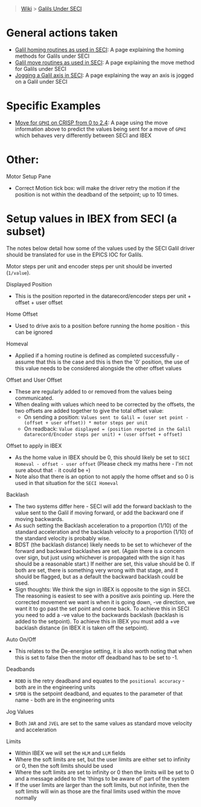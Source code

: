 > [Wiki](Home) > [Galils Under SECI](galils-under-seci)

# General actions taken
- [Galil homing routines as used in SECI](Homing-Galils-under-SECI): A page explaining the homing methods for Galils under SECI
- [Galil move routines as used in SECI](move-galils-under-SECI): A page explaining the move method for Galils under SECI
- [Jogging a Galil axis in SECI](jog-galils-in-SECI): A page explaining the way an axis is jogged on a Galil under SECI

# Specific Examples
- [Move for `GPHI` on CRISP from 0 to 2.4](move-gphi): A page using the move information above to predict the values being sent for a move of `GPHI` which behaves very differently between SECI and IBEX

# Other:

Motor Setup Pane

   - Correct Motion tick box: will make the driver retry the motion if the position is not within the deadband of the setpoint; up to 10 times.

# Setup values in IBEX from SECI (a subset)

The notes below detail how some of the values used by the SECI Galil driver should be translated for use in the EPICS IOC for Galils.

Motor steps per unit and encoder steps per unit should be inverted (`1/value`).

Displayed Position

- This is the position reported in the datarecord/encoder steps per unit + offset + user offset

Home Offset

- Used to drive axis to a position before running the home position - this can be ignored

Homeval

- Applied if a homing routine is defined as completed successfully - assume that this is the case and this is then the '0' position, the use of this value needs to be considered alongside the other offset values

Offset and User Offset

- These are regularly added to or removed from the values being communicated.
- When dealing with values which need to be corrected by the offsets, the two offsets are added together to give the total offset value:
   - On sending a position: `Values sent to Galil = (user set point - (offset + user offset)) * motor steps per unit`
   - On readback: `Value displayed = (position reported in the Galil datarecord/Encoder steps per unit) + (user offset + offset)`

Offset to apply in IBEX

- As the home value in IBEX should be 0, this should likely be set to `SECI Homeval - offset - user offset` (Please check my maths here - I'm not sure about that `-` it could be `+`)
- Note also that there is an option to not apply the home offset and so 0 is used in that situation for the `SECI Homeval`

Backlash

- The two systems differ here - SECI will add the forward backlash to the value sent to the Galil if moving forward, or add the backward one if moving backwards.
- As such setting the Backlash acceleration to a proportion (1/10) of the standard acceleration and the backlash velocity to a proportion (1/10) of the standard velocity is probably wise.
- BDST (the backlash distance) likely needs to be set to whichever of the forward and backward backlashes are set. (Again there is a concern over sign, but just using whichever is propagated with the sign it has should be a reasonable start.) If neither are set, this value should be 0. If both are set, there is something very wrong with that stage, and it should be flagged, but as a default the backward backlash could be used.
- Sign thoughts: We think the sign in IBEX is opposite to the sign in SECI. The reasoning is easiest to see with a positive axis pointing up. Here the corrected movement we want is when it is going down, -ve direction, we want it to go past the set point and come back. To achieve this in SECI you need to add a -ve value to the backwards backlash (backlash is added to the setpoint). To achieve this in IBEX you must add a +ve backlash distance (in IBEX it is taken off the setpoint).

Auto On/Off
- This relates to the De-energise setting, it is also worth noting that when this is set to false then the motor off deadband has to be set to -1.

Deadbands
- `RDBD` is the retry deadband and equates to the `positional accuracy` - both are in the engineering units
- `SPDB` is the setpoint deadband, and equates to the parameter of that name - both are in the engineering units

Jog Values
- Both `JAR` and `JVEL` are set to the same values as standard move velocity and acceleration

Limits
- Within IBEX we will set the `HLM` and `LLM` fields
- Where the soft limits are set, but the user limits are either set to infinity or 0, then the soft limits should be used
- Where the soft limits are set to infinity or 0 then the limits will be set to 0 and a message added to the 'things to be aware of' part of the system
- If the user limits are larger than the soft limits, but not infinite, then the soft limits will win as those are the final limits used within the move normally

